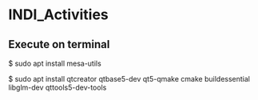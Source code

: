 # INDI_Activities

## Execute on terminal
$ sudo apt install mesa-utils

$ sudo apt install qtcreator qtbase5-dev qt5-qmake cmake buildessential libglm-dev qttools5-dev-tools
